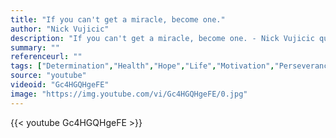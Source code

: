 ```yaml
---
title: "If you can't get a miracle, become one."
author: "Nick Vujicic"
description: "If you can't get a miracle, become one. - Nick Vujicic quotes from GetInspired365.com"
summary: ""
referenceurl: ""
tags: ["Determination","Health","Hope","Life","Motivation","Perseverance",]
source: "youtube"
videoid: "Gc4HGQHgeFE"
image: "https://img.youtube.com/vi/Gc4HGQHgeFE/0.jpg"
---
```


{{< youtube Gc4HGQHgeFE >}}
